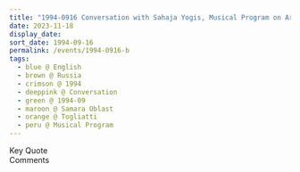 ```yaml
---
title: "1994-0916 Conversation with Sahaja Yogis, Musical Program on Arrival in the City from Airport, Park, Togliatti, Samara Oblast, Russia"
date: 2023-11-18
display_date: 
sort_date: 1994-09-16
permalink: /events/1994-0916-b
tags:
  - blue @ English
  - brown @ Russia
  - crimson @ 1994
  - deeppink @ Conversation
  - green @ 1994-09
  - maroon @ Samara Oblast
  - orange @ Togliatti
  - peru @ Musical Program
---
```


<wave-list>
  <list-title color="green" width="75">Key Quote</list-title>
  <list-item color="BlanchedAlmond"  width="200"></list-item>
  <list-item color="Lavender"></list-item>
  <list-item color="BlanchedAlmond"></list-item>
</wave-list>

<br>

<wave-list>
  <list-title color="green" width="75">Comments</list-title>
  <list-item color="BlanchedAlmond"  width="200"></list-item>
  <list-item color="Lavender"></list-item>
  <list-item color="BlanchedAlmond"></list-item>
</wave-list>